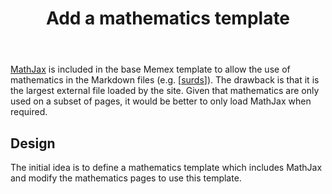﻿---
tags:
- colophon
- mathematics
title: Add a mathematics template
type: note
---
[MathJax](https://www.mathjax.org) is included in the base Memex template to allow the use of mathematics in the Markdown files (e.g. [[surds]]). The drawback is that it is the largest external file loaded by the site. Given that mathematics are only used on a subset of pages, it would be better to only load MathJax when required.

## Design

The initial idea is to define a mathematics template which includes MathJax and modify the mathematics pages to use this template.



[//begin]: # "Autogenerated link references for markdown compatibility"
[surds]: ../sense/Teaching/Mathematics/mathCK/surds "Surds - mathematical content knowledge"
[//end]: # "Autogenerated link references"